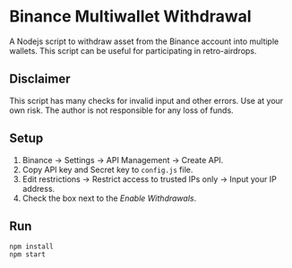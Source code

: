 # Binance Multiwallet Withdrawal

A Nodejs script to withdraw asset from the Binance account into multiple wallets. This script can be useful for participating in retro-airdrops.

## Disclaimer

This script has many checks for invalid input and other errors. Use at your own risk. The author is not responsible for any loss of funds.

## Setup

1. Binance -> Settings -> API Management -> Create API.
2. Copy API key and Secret key to `config.js` file.
3. Edit restrictions -> Restrict access to trusted IPs only -> Input your IP address.
4. Сheck the box next to the _Enable Withdrawals_.

## Run

```
npm install
npm start
```
